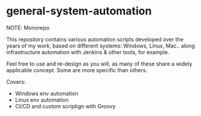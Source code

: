 # general-system-automation

NOTE: Monorepo

This repository contains various automation scripts developed over the years of my work, based on different systems: Windows, Linux, Mac.. along infrastructure automation with Jenkins &amp; other tools, for example. 


Feel free to use and re-design as you will, as many of these share a widely applicable concept. Some are more specific than others. 

Covers:
- Windows env automation
- Linux env automation
- CI/CD and custom scriptign with Groovy

